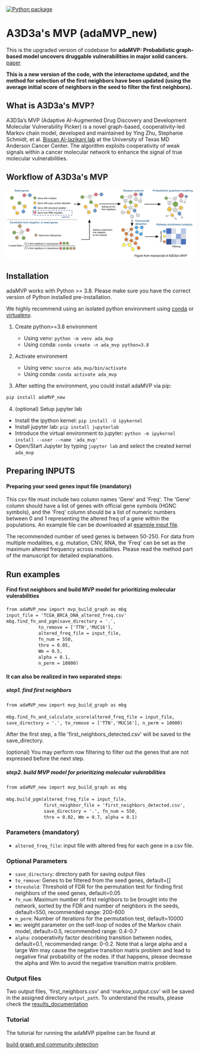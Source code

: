 [![Python package](https://img.shields.io/pypi/v/adaMVP_new.svg?color=brightgreen&label=python-package)](https://pypi.org/project/adaMVP_new)

# A3D3a's MVP (adaMVP_new)
This is the upgraded version of codebase for **adaMVP: Probabilistic graph-based model uncovers druggable vulnerabilities in major solid cancers.** 
[paper](https://www.biorxiv.org/content/10.1101/2024.06.04.597409v1)

**This is a new version of the code, with the interactome updated, and the method for selection of the first neighbors have been updated (using the average initial score of neighbors in the seed to filter the first neighbors).**

## What is A3D3a's MVP?
A3D3a’s MVP (Adaptive AI-Augmented Drug Discovery and Development Molecular Vulnerability Picker) is a novel graph-based, cooperativity-led Markov chain model, developed and maintained by Ying Zhu, Stephanie Schmidt, et al. [Bissan Al-lazikani lab](https://faculty.mdanderson.org/profiles/bissan_al_lazikani.html) at the University of Texas MD Anderson Cancer Center. The algorithm exploits cooperativity of weak signals within a cancer molecular network to enhance the signal of true molecular vulnerabilities. 

## Workflow of A3D3a's MVP
![workflow](https://github.com/YingZ-A3D3a/A3D3a_MVP/blob/main/docs/workflow.png)

## Installation

adaMVP works with Python >= 3.8. Please make sure you have the correct version of Python installed pre-installation.

We highly recommend using an isolated python environment using [conda](https://docs.conda.io/projects/conda/en/latest/user-guide/tasks/manage-environments.html) or [virtualenv](https://docs.python.org/3/library/venv.html).
1. Create python>=3.8 environment
   - Using venv: `python -m venv ada_mvp`
   - Using conda: `conda create -n ada_mvp python=3.8`
   

3. Activate environment
   - Using venv: `source ada_mvp/bin/activate`
   - Using conda: `conda activate ada_mvp`

4. After setting the environment, you could install adaMVP via pip:

```bash
pip install adaMVP_new
```

4. (optional) Setup jupyter lab
- Install the ipython kernel: `pip install -U ipykernel`
- Install jupyter lab: `pip install jupyterlab`
- Introduce the virtual environment to jupyter: `python -m ipykernel install --user --name 'ada_mvp'`
- Open/Start Jupyter by typing `jupyter lab` and select the created kernel `ada_mvp`

## Preparing INPUTS
#### Preparing your seed genes input file (mandatory)
This csv file must include two column names 'Gene' and 'Freq'. The 'Gene' column should have a list of genes with official gene symbols (HGNC symbols), and the 'Freq' column should be a list of numeric numbers between 0 and 1 representing the altered freq of a gene within the populations. An example file can be downloaded at [example input file](https://github.com/YingZ-A3D3a/A3D3a_MVP/blob/main/input/TCGA_BRCA_DNA_altered_freq.csv). 

The recommended number of seed genes is between 50-250. For data from multiple modalities, e.g. mutation, CNV, RNA, the 'Freq' can be set as the maximum altered frequency across modalities. Please read the method part of the manuscript for detailed explanations.

## Run examples
#### Find first neighbors and build MVP model for prioritizing molecular vulerabilities
```shell
from adaMVP_new import mvp_build_graph as mbg
input_file = 'TCGA_BRCA_DNA_altered_freq.csv'
mbg.find_fn_and_pgm(save_directory = '.',
            to_remove = ['TTN','MUC16'],
            altered_freq_file = input_file,
            fn_num = 550,
            thre = 0.05,
            Wm = 0.5,
            alpha = 0.1,
            n_perm = 10000)
```

#### It can also be realized in two separated steps: 
##### step1. find first neighbors

```shell
from adaMVP_new import mvp_build_graph as mbg

mbg.find_fn_and_calculate_score(altered_freq_file = input_file, save_directory = '.', to_remove = ['TTN','MUC16'], n_perm = 10000)
```

After the first step, a file 'first_neighbors_detected.csv' will be saved to the save_directory. 

(optional) You may perform row filtering to filter out the genes that are not expressed before the next step.

##### step2. build MVP model for prioritizing molecular vulerabilities

```shell
from adaMVP_new import mvp_build_graph as mbg

mbg.build_pgm(altered_freq_file = input_file,
              first_neighbor_file = 'first_neighbors_detected.csv',
              save_directory = '.', fn_num = 550,
              thre = 0.02, Wm = 0.7, alpha = 0.1)
```

### Parameters (mandatory)
- `altered_freq_file`: input file with altered freq for each gene in a csv file.
  
### Optional Parameters
- `save_directory`: directory path for saving output files
- `to_remove`: Genes to be filtered from the seed genes, default=[]
- `threshold`: Threshold of FDR for the permutation test for finding first neighbors of the seed genes, default=0.05
- `fn_num`: Maximum number of first neighbors to be brought into the network, sorted by the FDR and number of neighbors in the seeds, default=550, recommended range: 200-600
- `n_perm`: Number of iterations for the permutation test, default=10000
- `Wm`: weight parameter on the self-loop of nodes of the Markov chain model, default=0.5, recommended range: 0.4-0.7
- `alpha`: cooperativity factor describing transition between nodes, default=0.1, recommended range: 0-0.2. Note that a large alpha and a large Wm may cause the negative transition matrix problem and lead to negative final probability of the nodes. If that happens, please decrease the alpha and Wm to avoid the negative transition matrix problem.

### Output files
Two output files, 'first_neighbors.csv' and 'markov_output.csv' will be saved in the assigned directory `output_path`. To understand the results, please check the [results_documentation](https://github.com/YingZ-A3D3a/A3D3a_MVP/blob/main/docs/results_documentation.md)

### Tutorial 
The tutorial for running the adaMVP pipeline can be found at 

[build graph and community detection](https://github.com/YingZ-A3D3a/A3D3a_MVP/blob/main/tutorial/graph_modeling_and_community_detection.ipynb)
